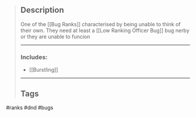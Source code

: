 >## Description
>One of the [[Bug Ranks]] characterised by being unable to think of their own. They need at least a [[Low Ranking Officer Bug]] bug nerby or they are unable to funcion
>___
>### Includes:
>- [[Burstling]]
>___
>## Tags
#ranks #dnd #bugs